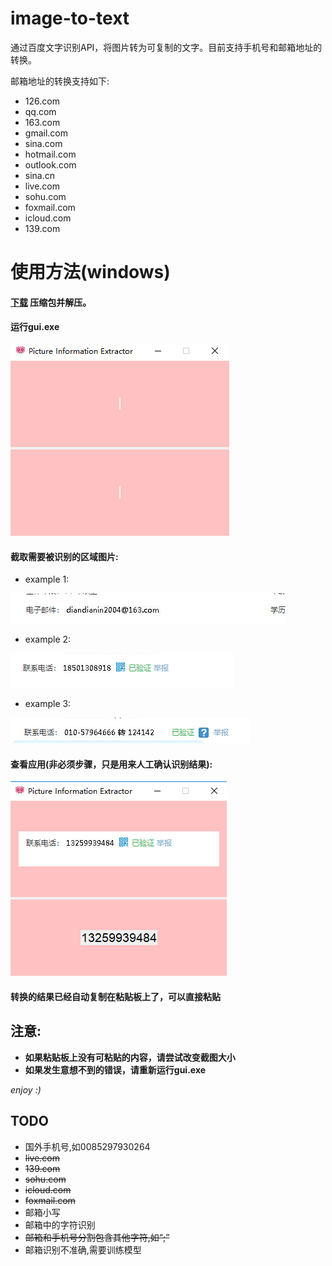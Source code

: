 # image-to-text
通过百度文字识别API，将图片转为可复制的文字。目前支持手机号和邮箱地址的转换。

邮箱地址的转换支持如下:
- 126.com
- qq.com
- 163.com
- gmail.com
- sina.com
- hotmail.com
- outlook.com
- sina.cn
- live.com
- sohu.com
- foxmail.com
- icloud.com
- 139.com

# 使用方法(windows)

#### [下载](https://github.com/broholens/image-to-text/raw/master/extractor.zip) 压缩包并解压。

#### 运行gui.exe
![image](https://github.com/broholens/images/blob/master/image_to_text_4.jpg)

#### 截取需要被识别的区域图片:

- example 1:

![image](https://github.com/broholens/images/blob/master/image_to_text_1.jpg)

- example 2:

![image](https://github.com/broholens/images/blob/master/image_to_text_2.jpg)

- example 3:

![image](https://github.com/broholens/images/blob/master/image_to_text_3.jpg)

#### 查看应用(非必须步骤，只是用来人工确认识别结果):
![image](https://github.com/broholens/images/blob/master/image_to_text_5.jpg)

#### 转换的结果已经自动复制在粘贴板上了，可以直接粘贴

## 注意:
- **如果粘贴板上没有可粘贴的内容，请尝试改变截图大小**
- **如果发生意想不到的错误，请重新运行gui.exe**

*enjoy :)*

## TODO

- 国外手机号,如0085297930264
- ~~live.com~~
- ~~139.com~~
- ~~sohu.com~~
- ~~icloud.com~~
- ~~foxmail.com~~
- 邮箱小写
- 邮箱中的字符识别
- ~~邮箱和手机号分割包含其他字符,如“;”~~
- 邮箱识别不准确,需要训练模型
